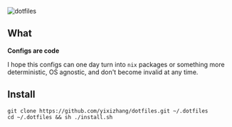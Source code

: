 ![dotfiles](http://jleajones.com/assets/images/dotfiles.png)

## What

**Configs are code**

I hope this configs can one day turn into `nix` packages or something more deterministic, OS agnostic, and don't become invalid at any time.
 
## Install

 ```
 git clone https://github.com/yixizhang/dotfiles.git ~/.dotfiles
 cd ~/.dotfiles && sh ./install.sh
 ```


